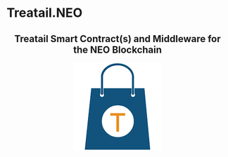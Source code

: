 # Treatail.NEO
<div style="text-align:center; width:100%;">
  <h2>Treatail Smart Contract(s) and Middleware for the NEO Blockchain</h2>
  <img src="/Treatail.png" width=200 />
</div>
